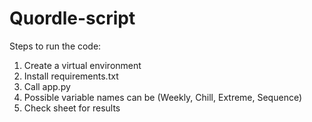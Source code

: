 # Quordle-script
Steps to run the code:
1. Create a virtual environment
2. Install requirements.txt
3. Call app.py
4. Possible variable names can be (Weekly, Chill, Extreme, Sequence)
5. Check sheet for results
